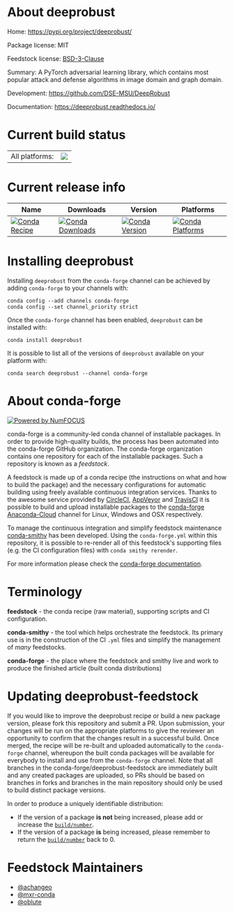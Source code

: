 About deeprobust
================

Home: https://pypi.org/project/deeprobust/

Package license: MIT

Feedstock license: [BSD-3-Clause](https://github.com/conda-forge/deeprobust-feedstock/blob/master/LICENSE.txt)

Summary: A PyTorch adversarial learning library, which contains most popular attack and defense algorithms in image domain and graph domain.

Development: https://github.com/DSE-MSU/DeepRobust

Documentation: https://deeprobust.readthedocs.io/

Current build status
====================


<table><tr><td>All platforms:</td>
    <td>
      <a href="https://dev.azure.com/conda-forge/feedstock-builds/_build/latest?definitionId=12860&branchName=master">
        <img src="https://dev.azure.com/conda-forge/feedstock-builds/_apis/build/status/deeprobust-feedstock?branchName=master">
      </a>
    </td>
  </tr>
</table>

Current release info
====================

| Name | Downloads | Version | Platforms |
| --- | --- | --- | --- |
| [![Conda Recipe](https://img.shields.io/badge/recipe-deeprobust-green.svg)](https://anaconda.org/conda-forge/deeprobust) | [![Conda Downloads](https://img.shields.io/conda/dn/conda-forge/deeprobust.svg)](https://anaconda.org/conda-forge/deeprobust) | [![Conda Version](https://img.shields.io/conda/vn/conda-forge/deeprobust.svg)](https://anaconda.org/conda-forge/deeprobust) | [![Conda Platforms](https://img.shields.io/conda/pn/conda-forge/deeprobust.svg)](https://anaconda.org/conda-forge/deeprobust) |

Installing deeprobust
=====================

Installing `deeprobust` from the `conda-forge` channel can be achieved by adding `conda-forge` to your channels with:

```
conda config --add channels conda-forge
conda config --set channel_priority strict
```

Once the `conda-forge` channel has been enabled, `deeprobust` can be installed with:

```
conda install deeprobust
```

It is possible to list all of the versions of `deeprobust` available on your platform with:

```
conda search deeprobust --channel conda-forge
```


About conda-forge
=================

[![Powered by NumFOCUS](https://img.shields.io/badge/powered%20by-NumFOCUS-orange.svg?style=flat&colorA=E1523D&colorB=007D8A)](http://numfocus.org)

conda-forge is a community-led conda channel of installable packages.
In order to provide high-quality builds, the process has been automated into the
conda-forge GitHub organization. The conda-forge organization contains one repository
for each of the installable packages. Such a repository is known as a *feedstock*.

A feedstock is made up of a conda recipe (the instructions on what and how to build
the package) and the necessary configurations for automatic building using freely
available continuous integration services. Thanks to the awesome service provided by
[CircleCI](https://circleci.com/), [AppVeyor](https://www.appveyor.com/)
and [TravisCI](https://travis-ci.com/) it is possible to build and upload installable
packages to the [conda-forge](https://anaconda.org/conda-forge)
[Anaconda-Cloud](https://anaconda.org/) channel for Linux, Windows and OSX respectively.

To manage the continuous integration and simplify feedstock maintenance
[conda-smithy](https://github.com/conda-forge/conda-smithy) has been developed.
Using the ``conda-forge.yml`` within this repository, it is possible to re-render all of
this feedstock's supporting files (e.g. the CI configuration files) with ``conda smithy rerender``.

For more information please check the [conda-forge documentation](https://conda-forge.org/docs/).

Terminology
===========

**feedstock** - the conda recipe (raw material), supporting scripts and CI configuration.

**conda-smithy** - the tool which helps orchestrate the feedstock.
                   Its primary use is in the construction of the CI ``.yml`` files
                   and simplify the management of *many* feedstocks.

**conda-forge** - the place where the feedstock and smithy live and work to
                  produce the finished article (built conda distributions)


Updating deeprobust-feedstock
=============================

If you would like to improve the deeprobust recipe or build a new
package version, please fork this repository and submit a PR. Upon submission,
your changes will be run on the appropriate platforms to give the reviewer an
opportunity to confirm that the changes result in a successful build. Once
merged, the recipe will be re-built and uploaded automatically to the
`conda-forge` channel, whereupon the built conda packages will be available for
everybody to install and use from the `conda-forge` channel.
Note that all branches in the conda-forge/deeprobust-feedstock are
immediately built and any created packages are uploaded, so PRs should be based
on branches in forks and branches in the main repository should only be used to
build distinct package versions.

In order to produce a uniquely identifiable distribution:
 * If the version of a package **is not** being increased, please add or increase
   the [``build/number``](https://docs.conda.io/projects/conda-build/en/latest/resources/define-metadata.html#build-number-and-string).
 * If the version of a package **is** being increased, please remember to return
   the [``build/number``](https://docs.conda.io/projects/conda-build/en/latest/resources/define-metadata.html#build-number-and-string)
   back to 0.

Feedstock Maintainers
=====================

* [@achangeo](https://github.com/achangeo/)
* [@mxr-conda](https://github.com/mxr-conda/)
* [@oblute](https://github.com/oblute/)

